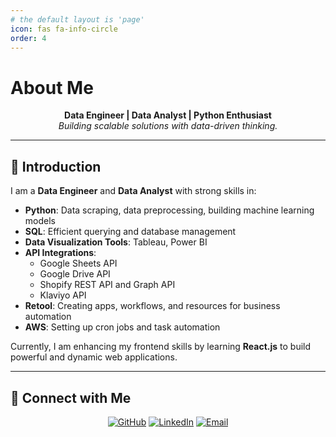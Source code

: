 ```yaml
---
# the default layout is 'page'
icon: fas fa-info-circle
order: 4
---
```


# About Me

<p align="center">
  <strong>Data Engineer | Data Analyst | Python Enthusiast</strong><br>
  <em>Building scalable solutions with data-driven thinking.</em>
</p>

---

## 👋 Introduction

I am a **Data Engineer** and **Data Analyst** with strong skills in:

- **Python**: Data scraping, data preprocessing, building machine learning models
- **SQL**: Efficient querying and database management
- **Data Visualization Tools**: Tableau, Power BI
- **API Integrations**: 
  - Google Sheets API
  - Google Drive API
  - Shopify REST API and Graph API
  - Klaviyo API
- **Retool**: Creating apps, workflows, and resources for business automation
- **AWS**: Setting up cron jobs and task automation

Currently, I am enhancing my frontend skills by learning **React.js** to build powerful and dynamic web applications.

---

## 🔗 Connect with Me

<p align="center">
  <a href="https://github.com/alyaanliaqat" target="_blank"><img src="https://img.shields.io/badge/GitHub-000?style=for-the-badge&logo=github&logoColor=white" alt="GitHub"></a>
  <a href="https://linkedin.com/in/alyaan-liaqat" target="_blank"><img src="https://img.shields.io/badge/LinkedIn-0077B5?style=for-the-badge&logo=linkedin&logoColor=white" alt="LinkedIn"></a>
  <a href="mailto:alyaanch3@gmail.com" target="_blank"><img src="https://img.shields.io/badge/Email-D14836?style=for-the-badge&logo=gmail&logoColor=white" alt="Email"></a>
</p>
